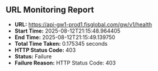 ## URL Monitoring Report

- **URL:** https://api-gw1-prod1.fisglobal.com/gw/v1/health
- **Start Time:** 2025-08-12T21:15:48.964405
- **End Time:** 2025-08-12T21:15:49.139750
- **Total Time Taken:** 0.175345 seconds
- **HTTP Status Code:** 403
- **Status:** Failure
- **Failure Reason:** HTTP Status Code: 403
